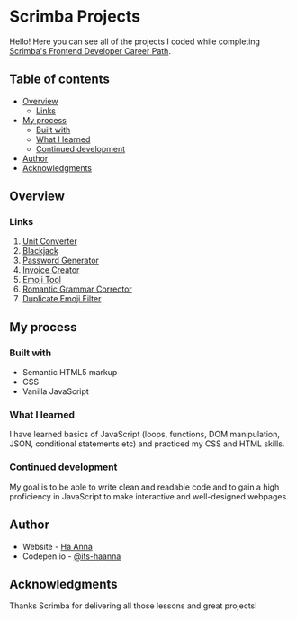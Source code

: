 # Scrimba Projects

Hello! Here you can see all of the projects I coded while completing [Scrimba's Frontend Developer Career Path](https://scrimba.com/learn/frontend).

## Table of contents
- [Overview](#overview)
  - [Links](#links)  
- [My process](#my-process)
  - [Built with](#built-with)
  - [What I learned](#what-i-learned)
  - [Continued development](#continued-development)
- [Author](#author)
- [Acknowledgments](#acknowledgments)

## Overview

### Links

1. [Unit Converter](https://its-haanna.github.io/Scrimba_Projects/Unit_converter/)<br>
2. [Blackjack](https://its-haanna.github.io/Scrimba_Projects/Blackjack/) <br>
3. [Password Generator](https://its-haanna.github.io/Scrimba_Projects/Password_generator/) <br>
4. [Invoice Creator](https://its-haanna.github.io/Scrimba_Projects/Invoice_creator/) <br>
5. [Emoji Tool](https://its-haanna.github.io/Scrimba_Projects/Emoji_tool/) <br>
6. [Romantic Grammar Corrector](https://its-haanna.github.io/Scrimba_Projects/Romantic%20Grammar%20Corrector/) <br>
7. [Duplicate Emoji Filter](its-haanna.github.io/Scrimba_Projects/Duplicate_emoji_filter/) <br>


## My process

### Built with

- Semantic HTML5 markup
- CSS
- Vanilla JavaScript

### What I learned

I have learned basics of JavaScript (loops, functions, DOM manipulation, JSON, conditional statements etc) and practiced my CSS and HTML skills. 

### Continued development

My goal is to be able to write clean and readable code and to gain a high proficiency in JavaScript to make interactive and well-designed webpages.

## Author

- Website - [Ha Anna](https://haanna.com)
- Codepen.io - [@its-haanna](https://codepen.io/its-haanna)


## Acknowledgments

Thanks Scrimba for delivering all those lessons and great projects!
